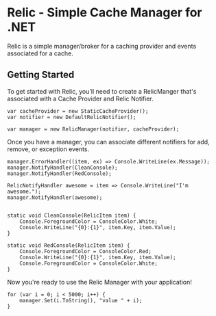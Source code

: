Relic - Simple Cache Manager for .NET
=====

Relic is a simple manager/broker for a caching provider and events associated for a cache.

## Getting Started
To get started with Relic, you'll need to create a RelicManger that's associated with a Cache Provider and Relic Notifier.

```
var cacheProvider = new StaticCacheProvider();
var notifier = new DefaultRelicNotifier();

var manager = new RelicManager(notifier, cacheProvider);
```

Once you have a manager, you can associate different notifiers for add, remove, or exception events.

```
manager.ErrorHandler((item, ex) => Console.WriteLine(ex.Message));
manager.NotifyHandler(CleanConsole);
manager.NotifyHandler(RedConsole);

RelicNotifyHandler awesome = item => Console.WriteLine("I'm awesome.");
manager.NotifyHandler(awesome);


static void CleanConsole(RelicItem item) {
    Console.ForegroundColor = ConsoleColor.White;
    Console.WriteLine("{0}:{1}", item.Key, item.Value);
}

static void RedConsole(RelicItem item) {
    Console.ForegroundColor = ConsoleColor.Red;
    Console.WriteLine("{0}:{1}", item.Key, item.Value);
    Console.ForegroundColor = ConsoleColor.White;
}
```
Now you're ready to use the Relic Manager with your application!

```
for (var i = 0; i < 5000; i++) {
    manager.Set(i.ToString(), "value " + i);
}
```

